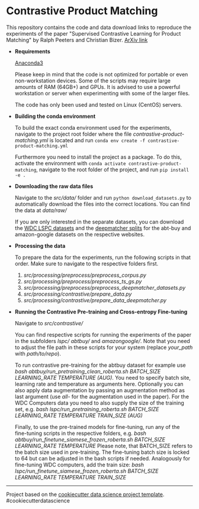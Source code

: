 # Contrastive Product Matching

This repository contains the code and data download links to reproduce the experiments of the paper "Supervised Contrastive Learning for Product Matching" by Ralph Peeters and Christian Bizer. [ArXiv link](https://arxiv.org/abs/2202.02098)

* **Requirements**

    [Anaconda3](https://www.anaconda.com/products/individual)

    Please keep in mind that the code is not optimized for portable or even non-workstation devices. Some of the scripts may require large amounts of RAM (64GB+) and GPUs. It is advised to use a powerful workstation or server when experimenting with some of the larger files.

    The code has only been used and tested on Linux (CentOS) servers.

* **Building the conda environment**

    To build the exact conda environment used for the experiments, navigate to the project root folder where the file *contrastive-product-matching.yml* is located and run ```conda env create -f contrastive-product-matching.yml```
    
    Furthermore you need to install the project as a package. To do this, activate the environment with ```conda activate contrastive-product-matching```, navigate to the root folder of the project, and run ```pip install -e .```

* **Downloading the raw data files**

    Navigate to the *src/data/* folder and run ```python download_datasets.py``` to automatically download the files into the correct locations.
    You can find the data at *data/raw/*

    If you are only interested in the separate datasets, you can download the [WDC LSPC datasets](http://webdatacommons.org/largescaleproductcorpus/v2/index.html#toc6) and the [deepmatcher splits](https://github.com/anhaidgroup/deepmatcher/blob/master/Datasets.md) for the abt-buy and amazon-google datasets on the respective websites. 
	
* **Processing the data**

    To prepare the data for the experiments, run the following scripts in that order. Make sure to navigate to the respective folders first.
    
    1. *src/processing/preprocess/preprocess_corpus.py*
    2. *src/processing/preprocess/preprocess_ts_gs.py*
    3. *src/processing/preprocess/preprocess_deepmatcher_datasets.py*
    4. *src/processing/contrastive/prepare_data.py*
	5. *src/processing/contrastive/prepare_data_deepmatcher.py*

* **Running the Contrastive Pre-training and Cross-entropy Fine-tuning**

    Navigate to *src/contrastive/*
    
	You can find respective scripts for running the experiments of the paper in the subfolders *lspc/* *abtbuy/* and *amazongoogle/*. Note that you need to adjust the file path in these scripts for your system (replace *your_path* with *path/to/repo*).
	
	To run contrastive pre-training for the abtbuy dataset for example use *bash abtbuy/run_pretraining_clean_roberta.sh BATCH_SIZE LEARNING_RATE TEMPERATURE (AUG)*. You need to specify batch site, learning rate and temperature as arguments here. Optionally you can also apply data augmentation by passing an augmentation method as last argument (use *all-* for the augmentation used in the paper).
	For the WDC Computers data you need to also supply the size of the training set, e.g. *bash lspc/run_pretraining_roberta.sh BATCH_SIZE LEARNING_RATE TEMPERATURE TRAIN_SIZE (AUG)*
	
	Finally, to use the pre-trained models for fine-tuning, run any of the fine-tuning scripts in the respective folders, e.g. *bash abtbuy/run_finetune_siamese_frozen_roberta.sh BATCH_SIZE LEARNING_RATE TEMPERATURE* Please note, that BATCH_SIZE refers to the batch size used in pre-training. The fine-tuning batch size is locked to 64 but can be adjusted in the bash scripts if needed.
	Analogously for fine-tuning WDC computers, add the train size: *bash lspc/run_finetune_siamese_frozen_roberta.sh BATCH_SIZE LEARNING_RATE TEMPERATURE TRAIN_SIZE*

	
--------

Project based on the [cookiecutter data science project template](https://drivendata.github.io/cookiecutter-data-science/). #cookiecutterdatascience